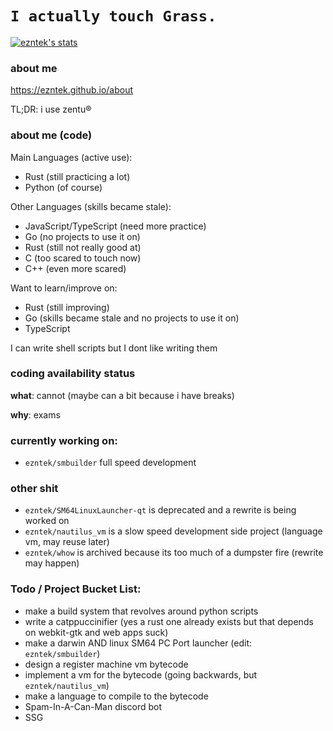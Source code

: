 # `I actually touch Grass.`
[![ezntek's stats](https://github-readme-stats.vercel.app/api?username=ezntek&count_private=true&show_icons=true&theme=radical)](https://github.com/anuraghazra/github-readme-stats)

### about me
https://ezntek.github.io/about

TL;DR: i use zentu®

### about me (code)
Main Languages (active use):
* Rust (still practicing a lot)
* Python (of course)

Other Languages (skills became stale):
* JavaScript/TypeScript (need more practice)
* Go (no projects to use it on)
* Rust (still not really good at)
* C (too scared to touch now)
* C++ (even more scared)

Want to learn/improve on:
* Rust (still improving)
* Go (skills became stale and no projects to use it on)
* TypeScript

I can write shell scripts but I dont like writing them

### coding availability status
**what**: cannot (maybe can a bit because i have breaks)

**why**: exams

### currently working on:

* `ezntek/smbuilder` full speed development

### other shit

* `ezntek/SM64LinuxLauncher-qt` is deprecated and a rewrite is being worked on
* `ezntek/nautilus_vm` is a slow speed development side project (language vm, may reuse later)
* `ezntek/whow` is archived because its too much of a dumpster fire (rewrite may happen)

### Todo / Project Bucket List:

* make a build system that revolves around python scripts
* write a catppuccinifier (yes a rust one already exists but that depends on webkit-gtk and web apps suck)
* make a darwin AND linux SM64 PC Port launcher (edit: `ezntek/smbuilder`)
* design a register machine vm bytecode
* implement a vm for the bytecode (going backwards, but `ezntek/nautilus_vm`)
* make a language to compile to the bytecode
* Spam-In-A-Can-Man discord bot
* SSG
